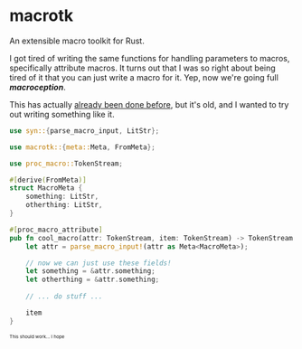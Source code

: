 # macrotk
An extensible macro toolkit for Rust.

I got tired of writing the same functions for handling parameters to macros,
specifically attribute macros. It turns out that I was so right about being
tired of it that you can just write a macro for it. Yep, now we're going full
***macroception***.

This has actually [already been done before](https://crates.io/crates/devise),
but it's old, and I wanted to try out writing something like it.

```rust
use syn::{parse_macro_input, LitStr};

use macrotk::{meta::Meta, FromMeta};

use proc_macro::TokenStream;

#[derive(FromMeta)]
struct MacroMeta {
    something: LitStr,
    otherthing: LitStr,
}

#[proc_macro_attribute]
pub fn cool_macro(attr: TokenStream, item: TokenStream) -> TokenStream {
    let attr = parse_macro_input!(attr as Meta<MacroMeta>);

    // now we can just use these fields!
    let something = &attr.something;
    let otherthing = &attr.something;
    
    // ... do stuff ...

    item
}
```
<span style="font-size: 8px">This should work... I hope</span>
